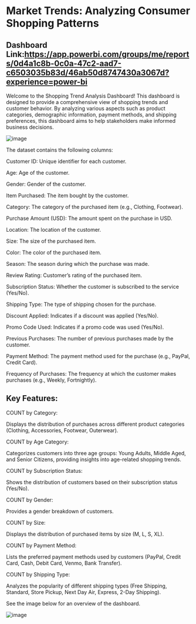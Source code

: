 # Market Trends: Analyzing Consumer Shopping Patterns

## Dashboard Link:https://app.powerbi.com/groups/me/reports/0d4a1c8b-0c0a-47c2-aad7-c6503035b83d/46ab50d8747430a3067d?experience=power-bi


Welcome to the Shopping Trend Analysis Dashboard! This dashboard is designed to provide a comprehensive view of shopping trends and customer behavior. By analyzing various aspects such as product categories, demographic information, payment methods, and shipping preferences, this dashboard aims to help stakeholders make informed business decisions.

![image](https://github.com/user-attachments/assets/ee9b6658-c4d7-46cd-b94d-5d338944afaf)

The dataset contains the following columns:

Customer ID: Unique identifier for each customer.

Age: Age of the customer.

Gender: Gender of the customer.

Item Purchased: The item bought by the customer.

Category: The category of the purchased item (e.g., Clothing, Footwear).

Purchase Amount (USD): The amount spent on the purchase in USD.

Location: The location of the customer.

Size: The size of the purchased item.

Color: The color of the purchased item.

Season: The season during which the purchase was made.

Review Rating: Customer’s rating of the purchased item.

Subscription Status: Whether the customer is subscribed to the service (Yes/No).

Shipping Type: The type of shipping chosen for the purchase.

Discount Applied: Indicates if a discount was applied (Yes/No).

Promo Code Used: Indicates if a promo code was used (Yes/No).

Previous Purchases: The number of previous purchases made by the customer.

Payment Method: The payment method used for the purchase (e.g., PayPal, Credit Card).

Frequency of Purchases: The frequency at which the customer makes purchases (e.g., Weekly, Fortnightly).


## Key Features:

COUNT by Category:

Displays the distribution of purchases across different product categories (Clothing, Accessories, Footwear, Outerwear).

COUNT by Age Category:

Categorizes customers into three age groups: Young Adults, Middle Aged, and Senior Citizens, providing insights into age-related shopping trends.

COUNT by Subscription Status:

Shows the distribution of customers based on their subscription status (Yes/No).

COUNT by Gender:

Provides a gender breakdown of customers.

COUNT by Size:

Displays the distribution of purchased items by size (M, L, S, XL).

COUNT by Payment Method:

Lists the preferred payment methods used by customers (PayPal, Credit Card, Cash, Debit Card, Venmo, Bank Transfer).

COUNT by Shipping Type:

Analyzes the popularity of different shipping types (Free Shipping, Standard, Store Pickup, Next Day Air, Express, 2-Day Shipping).

See the image below for an overview of the dashboard.

![image](https://github.com/user-attachments/assets/3f5151a4-a14a-4a6d-b258-0ece76a039b3)




